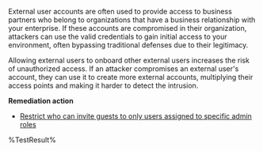 External user accounts are often used to provide access to business partners who belong to organizations that have a business relationship with your enterprise. If these accounts are compromised in their organization, attackers can use the valid credentials to gain initial access to your environment, often bypassing traditional defenses due to their legitimacy.  

Allowing external users to onboard other external users increases the risk of unauthorized access. If an attacker compromises an external user's account, they can use it to create more external accounts, multiplying their access points and making it harder to detect the intrusion.

**Remediation action**

- [Restrict who can invite guests to only users assigned to specific admin roles](https://learn.microsoft.com/entra/external-id/external-collaboration-settings-configure?wt.mc_id=zerotrustrecommendations_automation_content_cnl_csasci#to-configure-guest-invite-settings)
<!--- Results --->
%TestResult%


